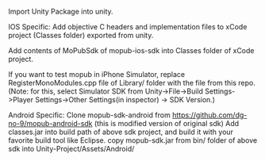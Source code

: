 Import Unity Package into unity.

IOS Specific:
Add objective C headers and implementation files to xCode project (Classes folder) exported from unity.

Add contents of MoPubSdk of mopub-ios-sdk into Classes folder of xCode project.

If you want to test mopub in iPhone Simulator, replace RegisterMonoModules.cpp file of Library/ folder with the file from this repo. (Note: for this, select Simulator SDK from Unity->File->Build Settings->Player Settings->Other Settings(in inspector) -> SDK Version.)

Android Specific:
Clone mopub-sdk-android from https://github.com/dg-no-9/mopub-android-sdk (this is modified version of original sdk)
Add classes.jar into build path of above sdk project, and build it with your favorite build tool like Eclipse.
copy mopub-sdk.jar from bin/ folder of above sdk into Unity-Project/Assets/Android/ 
